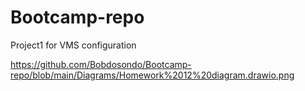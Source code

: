 # Bootcamp-repo
Project1 for VMS configuration


https://github.com/Bobdosondo/Bootcamp-repo/blob/main/Diagrams/Homework%2012%20diagram.drawio.png
